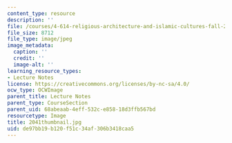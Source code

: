 ```yaml
---
content_type: resource
description: ''
file: /courses/4-614-religious-architecture-and-islamic-cultures-fall-2002/de97bb19b120f51c34af306b3418caa5_2041thumbnail.jpg
file_size: 8712
file_type: image/jpeg
image_metadata:
  caption: ''
  credit: ''
  image-alt: ''
learning_resource_types:
- Lecture Notes
license: https://creativecommons.org/licenses/by-nc-sa/4.0/
ocw_type: OCWImage
parent_title: Lecture Notes
parent_type: CourseSection
parent_uid: 68abeaab-4eff-532c-e858-18d3ffb567bd
resourcetype: Image
title: 2041thumbnail.jpg
uid: de97bb19-b120-f51c-34af-306b3418caa5
---
```

